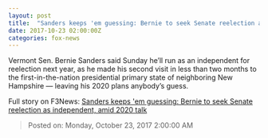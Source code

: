 ```yaml
---
layout: post
title:  "Sanders keeps 'em guessing: Bernie to seek Senate reelection as independent, amid 2020 talk"
date: 2017-10-23 02:00:00Z
categories: fox-news
---
```


Vermont Sen. Bernie Sanders said Sunday he’ll run as an independent for reelection next year, as he made his second visit in less than two months to the first-in-the-nation presidential primary state of neighboring New Hampshire — leaving his 2020 plans anybody’s guess.


Full story on F3News: [Sanders keeps 'em guessing: Bernie to seek Senate reelection as independent, amid 2020 talk](http://www.f3nws.com/n/vqQpWE)

> Posted on: Monday, October 23, 2017 2:00:00 AM
